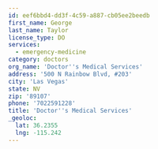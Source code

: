 ```yaml
---
id: eef6bbd4-dd3f-4c59-a887-cb05ee2beedb
first_name: George
last_name: Taylor
license_type: DO
services:
  - emergency-medicine
category: doctors
org_name: 'Doctor''s Medical Services'
address: '500 N Rainbow Blvd, #203'
city: 'Las Vegas'
state: NV
zip: '89107'
phone: '7022591228'
title: 'Doctor''s Medical Services'
_geoloc:
  lat: 36.2355
  lng: -115.242
---
```

